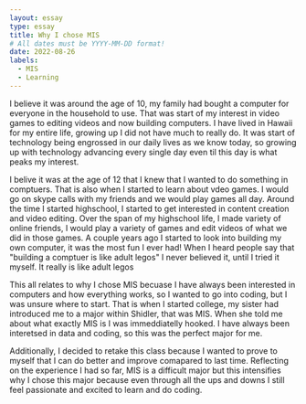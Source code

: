 ```yaml
---
layout: essay
type: essay
title: Why I chose MIS
# All dates must be YYYY-MM-DD format!
date: 2022-08-26
labels:
  - MIS
  - Learning
---
```


  I believe it was around the age of 10, my family had bought a computer for everyone in the household to use. That was start of my interest in video games to editing videos and now building computers. I have lived in Hawaii for my entire life, growing up I did not have much to really do. It was start of technology being engrossed in our daily lives as we know today, so growing up with technology advancing every single day even til this day is what peaks my interest. 
  
  I belive it was at the age of 12 that I knew that I wanted to do something in comptuers. That is also when I started to learn about vdeo games. I would go on skype calls with my friends and we would play games all day. Around the time I started highschool, I started to get interested in content creation and video editing. Over the span of my highschool life, I made variety of online friends, I would play a variety of games and edit videos of what we did in those games. A couple years ago I started to look into building my own computer, it was the most fun I ever had! When I heard people say that "building a comptuer is like adult legos" I never believed it, until I tried it myself. It really is like adult legos
  
  This all relates to why I chose MIS becuase I have always been interested in computers and how everything works, so I wanted to go into coding, but I was unsure where to start. That is when I started college, my sister had introduced me to a major within Shidler, that was MIS. When she told me about what exactly MIS is I was immeddiatelly hooked. I have always been interetsed in data and coding, so this was the perfect major for me.
 
 Additionally, I decided to retake this class because I wanted to prove to myself that I can do better and improve comapared to last time. Reflecting on the experience I had so far, MIS is a difficult major but this intensifies why I chose this major because even through all the ups and downs I still feel passionate and excited to learn and do coding.
